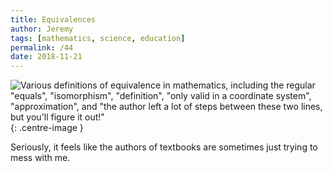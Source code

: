 ```yaml
---
title: Equivalences
author: Jeremy
tags: [mathematics, science, education]
permalink: /44
date: 2018-11-21
---
```


![Various definitions of equivalence in mathematics, including the regular "equals", "isomorphism", "definition", "only valid in a coordinate system", "approximation", and "the author left a lot of steps between these two lines, but you'll figure it out!"](https://res.cloudinary.com/dh3hm8pb7/image/upload/c_scale,q_auto:best/v1535842782/Handwaving/Published/Equivalences.png){: .centre-image }

Seriously, it feels like the authors of textbooks are sometimes just trying to mess with me.